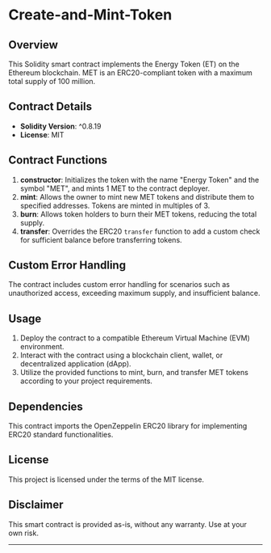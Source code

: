 # Create-and-Mint-Token

## Overview
This Solidity smart contract implements the Energy Token (ET) on the Ethereum blockchain. MET is an ERC20-compliant token with a maximum total supply of 100 million.

## Contract Details
- **Solidity Version**: ^0.8.19
- **License**: MIT

## Contract Functions
1. **constructor**: Initializes the token with the name "Energy Token" and the symbol "MET", and mints 1 MET to the contract deployer.
2. **mint**: Allows the owner to mint new MET tokens and distribute them to specified addresses. Tokens are minted in multiples of 3.
3. **burn**: Allows token holders to burn their MET tokens, reducing the total supply.
4. **transfer**: Overrides the ERC20 `transfer` function to add a custom check for sufficient balance before transferring tokens.

## Custom Error Handling
The contract includes custom error handling for scenarios such as unauthorized access, exceeding maximum supply, and insufficient balance.

## Usage
1. Deploy the contract to a compatible Ethereum Virtual Machine (EVM) environment.
2. Interact with the contract using a blockchain client, wallet, or decentralized application (dApp).
3. Utilize the provided functions to mint, burn, and transfer MET tokens according to your project requirements.

## Dependencies
This contract imports the OpenZeppelin ERC20 library for implementing ERC20 standard functionalities.

## License
This project is licensed under the terms of the MIT license.

## Disclaimer
This smart contract is provided as-is, without any warranty. Use at your own risk.
- - -
